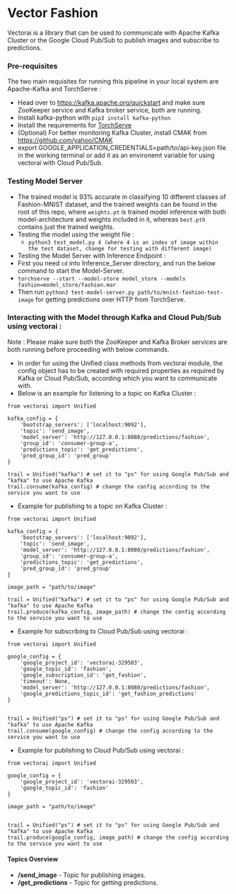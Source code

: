 # Vector Fashion

Vectorai is a library that can be used to communicate with Apache Kafka Cluster or the Google Cloud Pub/Sub to publish images and subscribe to predictions.


### Pre-requisites

The two main requisites for running this pipeline in your local system are Apache-Kafka and TorchServe :

* Head over to https://kafka.apache.org/quickstart and make sure ZooKeeper service and Kafka broker service, both are running.
* Install kafka-python with `pip3 install kafka-python`
* Install the requirements for [TorchServe](https://github.com/pytorch/serve)
* (Optional) For better monitoring Kafka Cluster, install CMAK from https://github.com/yahoo/CMAK
* export GOOGLE_APPLICATION_CREDENTIALS=path/to/api-key.json file in the working terminal or add it as an environemt variable for using vectorai with Cloud Pub/Sub.

### Testing Model Server

* The trained model is 93% accurate in classifying 10 different classes of Fashion-MNIST dataset, and the trained weights can be found in the root of this repo, where `weights.pt` is trained model inference with both model-architecture and weights included in it, whereas `best.pth` contains just the trained weights.
* Testing the model using the weight file :
  * `python3 test_model.py 4 (where 4 is an index of image within the test dataset, change for testing with different image)`
*  Testing the Model Server with Inference Endpoint :
  * First you need `cd` into Inference_Server directory, and run the below command to start the Model-Server.
  * `torchserve --start --model-store model_store --models fashion=model_store/fashion.mar`
  * Then run `python3 test-model-server.py path/to/mnist-fashion-test-image` for getting predictions over HTTP from TorchServe.

### Interacting with the Model through Kafka and Cloud Pub/Sub using vectorai : 

Note : Please make sure both the ZooKeeper and Kafka Broker services are both running before proceeding with below commands.

* In order for using the Unified class methods from vectorai module, the config object has to be created with required properties as required by Kafka or Cloud Pub/Sub, according which you want to communicate with.
*  Below is an example for listening to a topic on Kafka Cluster :

```
from vectorai import Unified

kafka_config = {
	'bootstrap_servers': ['localhost:9092'],
	'topic': 'send_image',
	'model_server': 'http://127.0.0.1:8080/predictions/fashion',
	'group_id': 'consumer-group-a',
	'predictions_topic': 'get_predictions',
	'pred_group_id': 'pred_group'
}

trail = Unified("kafka") # set it to "ps" for using Google Pub/Sub and "kafka" to use Apache Kafka
trail.consume(kafka_config) # change the config according to the service you want to use

```

* Example for publishing to a topic on Kafka Cluster  :
```
from vectorai import Unified

kafka_config = {
	'bootstrap_servers': ['localhost:9092'],
	'topic': 'send_image',
	'model_server': 'http://127.0.0.1:8080/predictions/fashion',
	'group_id': 'consumer-group-a',
	'predictions_topic': 'get_predictions',
	'pred_group_id': 'pred_group'
}

image_path = "path/to/image"

trail = Unified("kafka") # set it to "ps" for using Google Pub/Sub and "kafka" to use Apache Kafka
trail.produce(kafka_config, image_path) # change the config according to the service you want to use

```
* Example for subscribing to Cloud Pub/Sub using vectorai :
```
from vectorai import Unified

google_config = {
	'google_project_id': 'vectorai-329503',
	'google_topic_id': 'fashion',
	'google_subscription_id': 'get_fashion',
	'timeout': None,
	'model_server': 'http://127.0.0.1:8080/predictions/fashion',
	'google_predictions_topic_id': 'get_fashion_predictions'
}


trail = Unified("ps") # set it to "ps" for using Google Pub/Sub and "kafka" to use Apache Kafka
trail.consume(google_config) # change the config according to the service you want to use

```
* Example for publishing to Cloud Pub/Sub using vectorai :
```
from vectorai import Unified

google_config = {
	'google_project_id': 'vectorai-329503',
	'google_topic_id': 'fashion'
}

image_path = "path/to/image"


trail = Unified("ps") # set it to "ps" for using Google Pub/Sub and "kafka" to use Apache Kafka
trail.produce(google_config, image_path) # change the config according to the service you want to use

```

#### Topics Overview
- **/send_image** - Topic for publishing images.
- **/get_predictions** - Topic for getting predictions.
